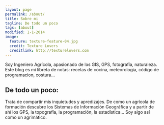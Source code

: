 ```yaml
---
layout: page
permalink: /about/
title: Sobre mi
tagline: De todo un poco
tags: [about]
modified: 1-1-2014
image:
  feature: texture-feature-04.jpg
  credit: Texture Lovers
  creditlink: http://texturelovers.com
---
```


Soy Ingeniero Agrícola, apasionado de los GIS, GPS, fotografía, naturaleza.
Este blog es mi libreta de notas: recetas de cocina, meteorologia, código de programacion, costura...

## De todo un poco:

Trata de compartir mis inquietudes y apredizajes. De como un agrícola de formación descubre los Sistemas de Información Geográfica y a partir de ahí los GPS, la topografía, la programación, la estadística... Soy algo así como un agrimático.